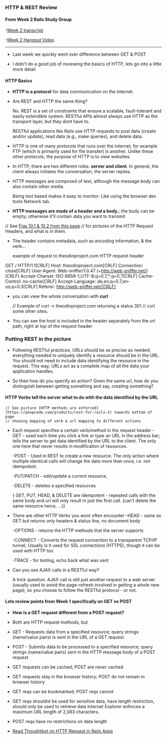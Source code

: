 ### HTTP & REST Review 

#### From Week 2 Rails Study Group


-[Week 2 transcript](https://github.com/afshinator/OdinRailsStudyGroup/blob/master/week2-transcript.md)

-[Week 2 Hangout Video](https://www.youtube.com/watch?v=6wg4DbSWzSs)

---

- Last week we quickly went over difference between GET & POST

- I didn't do a good job of reviewing the basics of HTTP, lets go into a little more detail




#### HTTP Basics

- **HTTP is a protocol** for data communication on the internet.

- Are REST and HTTP the same thing?

	No.	REST is a set of constraints that ensure a scalable, fault-tolerant and easily extendible system.  RESTful APIs almost always use HTTP as the transport layer, but they dont have to.

	RESTful applications like Rails use HTTP requests to post data (create and/or update), read data (e.g., make queries), and delete data. 

- HTTP is one of many protocols that runs over the internet, for example FTP (which is primarily used for file transfer) is another.  Unlike these other protocols, the purpose of HTTP is to view websites.  

- In HTTP, there are two different roles: **server and client**. In general, the client always initiates the conversation; the server replies.

- HTTP messages are composed of text, although the message body can also contain other media

	Being text based makes it easy to monitor:  Like using the browser dev tools Network tab.

- **HTTP messages are made of a header and a body.**; the body can be empty; otherwise it'll 
contain data you want to transmit

// See [Figs 10.1 & 10.2 from this page](http://trafficserver.readthedocs.org/en/latest/sdk/http-headers.en.html)
// for pictures of the HTTP Request Headers, and what is in them.

- The header contains metadata, such as encoding information, & the verb...

	example of request to theodinproject.com HTTP request header

GET / HTTP/1.1[CRLF]
Host: theodinproject.com[CRLF]
Connection: close[CRLF]
User-Agent: Web-sniffer/1.0.47 (+http://web-sniffer.net/)[CRLF]
Accept-Charset: ISO-8859-1,UTF-8;q=0.7,*;q=0.7[CRLF]
Cache-Control: no-cache[CRLF]
Accept-Language: de,en;q=0.7,en-us;q=0.3[CRLF]
Referer: http://web-sniffer.net/[CRLF]	

- you can view the whole conversation with **curl**

	// Example of curl -v theodinproject.com returning a status 301
	// curl some other sites.

- You can see the host is included in the header separately from the url path, right at top of the request header


### Putting REST in the picture


- Following RESTful practices, URLs should be as precise as needed; everything needed to uniquely identify a resource should be in the URL. You should not need to include data identifying the resource in the request. This way, URLs act as a complete map of all the data your application handles.

- So then how do you specify an action?  Given the same url, how do you distinguish between getting something and 
say, creating something?

#### HTTP Verbs tell the server what to do with the data identified by the URL

	// See picture [HTTP methods are enforced](https://peepcode.com/products/rest-for-rails-2) towards bottom of page 
	// showing mapping of verb & url mapping to different actions

- Each request specifies a certain verb/method in the request header
	-GET - used each time you click a link or type an URL in the address bar; tells the server to get data identified by the URL to the client.  The only one here that never results in modification of resources.

	-POST - Used in REST to create a new resource. The only action where multiple identical calls will change the data more than once, i.e. not idempotent.

	-PUT/PATCH - edit/update a current resource, 

	-DELETE - deletes a specified resources	

	{ GET, PUT, HEAD, & DELETE are idempotent - repeated calls with the same body and url will only result in just the first call.  (can't delete the same resource twice, ...)}

- There are other HTTP Verbs you wont often encounter 
	-HEAD - same as GET but returns only headers & status line, no document body

	-OPTIONS - returns the HTTP methods that the server supports

	-CONNECT - Converts the request connection to a transparent TCP/IP tunnel, Usually is it used for SSL connections (HTTPS), though it can be used with HTTP too

	-TRACE - for testing, echo back what was sent


- Can you use AJAX calls in a RESTful way?

	A trick question.  AJAX call is still just another request to a web server (usually used to avoid the page-refresh involved in getting a whole new page); so you choose to follow the RESTful protocol - or not.


#### Lets review points from Week 1 specifically on GET vs POST

- **How is a GET request different from a POST request?** 

+ Both are HTTP request methods, but

+ GET - Requests data from a specified resource; query strings (name/value pairs) is sent in the URL of a GET request

+ POST - Submits data to be processed to a specified resource; query strings (name/value pairs) sent in the HTTP message body of a POST request		

+ GET requests can be cached; POST are never cached

+ GET requests stay in the browser history; POST do not remain in browser history

+ GET reqs can be bookmarked; POST reqs cannot

+ GET reqs shouldnt be used for sensitive data, have length restriction, should only be used to retrieve data
	Internet Explorer enforces a maximum URL length of 2,083 characters.

+ POST reqs have no restrictions on data length


* [Read Thoughtbot on HTTP Request in Rails Apps](http://robots.thoughtbot.com/back-to-basics-http-requests)